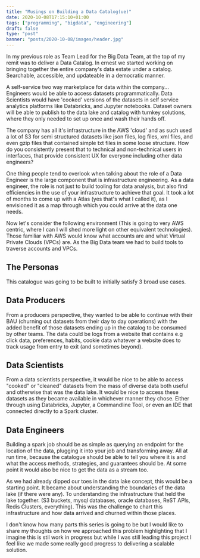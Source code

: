 ```yaml
---
title: "Musings on Building a Data Catalog(ue)"
date: 2020-10-08T17:15:10+01:00
tags: ["programming", "bigdata", "engineering"]
draft: false
type: "post"
banner: "posts/2020-10-08/images/header.jpg"
---
```


In my previous role as Team Lead for the Big Data Team, at the top of my remit was to deliver a Data Catalog. In ernest we started working on bringing together the entire company's data estate under a catalog. Searchable, accessible, and updateable in a democratic manner.

A self-service two way marketplace for data within the company... Engineers would be able to access datasets programmatically.
Data Scientists would have 'cooked' versions of the datasets in self service analytics platforms like Databricks, and Jupyter notebooks. Dataset owners will be able to publish to the data lake and catalog with turnkey solutions, where they only needed to set up once and wash their hands off.

The company has all it's infrastructure in the AWS 'cloud' and as such used a lot of S3 for semi structured datasets like json files, log files, xml files, and even gzip files that contained simple txt files in some loose structure. How do you consistently present that to technical and non-technical users in interfaces, that provide consistent UX for everyone including other data engineers?

One thing people tend to overlook when talking about the role of a Data Engineer is the large component that is infrastructure engineering. As a data engineer, the role is not just to build tooling for data analysis, but also find efficiencies in the use of your infrastructure to achieve that goal. It took a lot of months to come up with a Atlas (yes that's what I called it), as I envisioned it as a map through which you could arrive at the data one needs.

Now let's consider the following environment (This is going to very AWS centric, where I can I will shed more light on other equivalent technologies). Those familiar with AWS would know what accounts are and what Virtual Private Clouds (VPCs) are. As the Big Data team we had to build tools to traverse accounts and VPCs.

## The Personas

This catalogue was going to be built to initially satisfy 3 broad use cases.

## Data Producers

From a producers perspective, they wanted to be able to continue with their BAU (churning out datasets from their day to day operations) with the added benefit of those datasets ending up in the catalog to be consumed by other teams. The data could be logs from a website that contains e.g click data, preferences, habits, cookie data whatever a website does to track usage from entry to exit (and sometimes beyond).

## Data Scientists

From a data scientists perspective, it would be nice to be able to access "cooked" or "cleaned" datasets from the mass of diverse data both useful and otherwise that was the data lake. It would be nice to access these datasets as they became available in whichever manner they chose. Either through using Databricks, Jupyter, a Commandline Tool, or even an IDE that connected directly to a Spark cluster.

## Data Engineers

Building a spark job should be as simple as querying an endpoint for the location of the data, plugging it into your job and transforming away. All at run time, because the catalogue should be able to tell you where it is and what the access methods, strategies, and guarantees should be. At some point it would also be nice to get the data as a stream too.

As we had already dipped our toes in the data lake concept, this would be a starting point. It became about understanding the boundaries of the data lake (if there were any). To understanding the infrastructure that held the lake together. (S3 buckets, mysql databases, oracle databases, ReST APIs, Redis Clusters, everything). This was the challenge to chart this infrastructure and how data arrived and churned within those places.

 I don't know how many parts this series is going to be but I would like to share my thoughts on how we approached this problem highlighting that I imagine this is stil work in progress but while I was still leading this project I feel like we made some really good progress to delivering a scalable solution.
